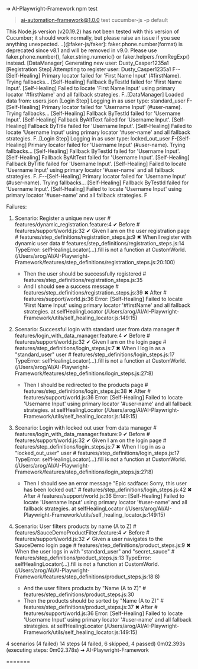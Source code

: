 ➜  AI-Playwright-Framework npm test

> ai-automation-framework@1.0.0 test
> cucumber-js -p default

This Node.js version (v20.19.2) has not been tested with this version of Cucumber; it should work normally, but please raise an issue if you see anything unexpected.
..[@faker-js/faker]: faker.phone.number(format) is deprecated since v8.1 and will be removed in v9.0. Please use faker.phone.number(), faker.string.numeric() or faker.helpers.fromRegExp() instead.
[DataManager] Generating new user: Dusty_Casper1235a1
[Registration Step] Attempting to register user: Dusty_Casper1235a1
F--[Self-Healing] Primary locator failed for 'First Name Input' (#firstName). Trying fallbacks...
[Self-Healing] Fallback ByTestId failed for 'First Name Input'.
[Self-Healing] Failed to locate 'First Name Input' using primary locator '#firstName' and all fallback strategies.
F..[DataManager] Loaded data from: users.json
[Login Step] Logging in as user type: standard_user
F-[Self-Healing] Primary locator failed for 'Username Input' (#user-name). Trying fallbacks...
[Self-Healing] Fallback ByTestId failed for 'Username Input'.
[Self-Healing] Fallback ByAltText failed for 'Username Input'.
[Self-Healing] Fallback ByTitle failed for 'Username Input'.
[Self-Healing] Failed to locate 'Username Input' using primary locator '#user-name' and all fallback strategies.
F..[Login Step] Logging in as user type: locked_out_user
F-[Self-Healing] Primary locator failed for 'Username Input' (#user-name). Trying fallbacks...
[Self-Healing] Fallback ByTestId failed for 'Username Input'.
[Self-Healing] Fallback ByAltText failed for 'Username Input'.
[Self-Healing] Fallback ByTitle failed for 'Username Input'.
[Self-Healing] Failed to locate 'Username Input' using primary locator '#user-name' and all fallback strategies.
F..F--[Self-Healing] Primary locator failed for 'Username Input' (#user-name). Trying fallbacks...
[Self-Healing] Fallback ByTestId failed for 'Username Input'.
[Self-Healing] Failed to locate 'Username Input' using primary locator '#user-name' and all fallback strategies.
F

Failures:

1) Scenario: Register a unique new user # features/dynamic_registration.feature:4
   ✔ Before # features/support/world.js:32
   ✔ Given I am on the user registration page # features/step_definitions/registration_steps.js:9
   ✖ When I register with dynamic user data # features/step_definitions/registration_steps.js:14
   TypeError: selfHealingLocator(...).fill is not a function
   at CustomWorld.<anonymous> (/Users/arog/AI/AI-Playwright-Framework/features/step_definitions/registration_steps.js:20:100)
    - Then the user should be successfully registered # features/step_definitions/registration_steps.js:35
    - And I should see a success message # features/step_definitions/registration_steps.js:39
      ✖ After # features/support/world.js:36
      Error: [Self-Healing] Failed to locate 'First Name Input' using primary locator '#firstName' and all fallback strategies.
      at selfHealingLocator (/Users/arog/AI/AI-Playwright-Framework/utils/self_healing_locator.js:149:15)

2) Scenario: Successful login with standard user from data manager # features/login_with_data_manager.feature:4
   ✔ Before # features/support/world.js:32
   ✔ Given I am on the login page # features/step_definitions/login_steps.js:7
   ✖ When I log in as a "standard_user" user # features/step_definitions/login_steps.js:17
   TypeError: selfHealingLocator(...).fill is not a function
   at CustomWorld.<anonymous> (/Users/arog/AI/AI-Playwright-Framework/features/step_definitions/login_steps.js:27:8)
    - Then I should be redirected to the products page # features/step_definitions/login_steps.js:38
      ✖ After # features/support/world.js:36
      Error: [Self-Healing] Failed to locate 'Username Input' using primary locator '#user-name' and all fallback strategies.
      at selfHealingLocator (/Users/arog/AI/AI-Playwright-Framework/utils/self_healing_locator.js:149:15)

3) Scenario: Login with locked out user from data manager # features/login_with_data_manager.feature:9
   ✔ Before # features/support/world.js:32
   ✔ Given I am on the login page # features/step_definitions/login_steps.js:7
   ✖ When I log in as a "locked_out_user" user # features/step_definitions/login_steps.js:17
   TypeError: selfHealingLocator(...).fill is not a function
   at CustomWorld.<anonymous> (/Users/arog/AI/AI-Playwright-Framework/features/step_definitions/login_steps.js:27:8)
    - Then I should see an error message "Epic sadface: Sorry, this user has been locked out." # features/step_definitions/login_steps.js:42
      ✖ After # features/support/world.js:36
      Error: [Self-Healing] Failed to locate 'Username Input' using primary locator '#user-name' and all fallback strategies.
      at selfHealingLocator (/Users/arog/AI/AI-Playwright-Framework/utils/self_healing_locator.js:149:15)

4) Scenario: User filters products by name (A to Z) # features/SauceDemoProductFilter.feature:4
   ✔ Before # features/support/world.js:32
   ✔ Given a user navigates to the SauceDemo login page # features/step_definitions/product_steps.js:9
   ✖ When the user logs in with "standard_user" and "secret_sauce" # features/step_definitions/product_steps.js:13
   TypeError: selfHealingLocator(...).fill is not a function
   at CustomWorld.<anonymous> (/Users/arog/AI/AI-Playwright-Framework/features/step_definitions/product_steps.js:18:8)
    - And the user filters products by "Name (A to Z)" # features/step_definitions/product_steps.js:30
    - Then the products should be sorted by "Name (A to Z)" # features/step_definitions/product_steps.js:37
      ✖ After # features/support/world.js:36
      Error: [Self-Healing] Failed to locate 'Username Input' using primary locator '#user-name' and all fallback strategies.
      at selfHealingLocator (/Users/arog/AI/AI-Playwright-Framework/utils/self_healing_locator.js:149:15)

4 scenarios (4 failed)
14 steps (4 failed, 6 skipped, 4 passed)
0m02.393s (executing steps: 0m02.378s)
➜  AI-Playwright-Framework



=======


